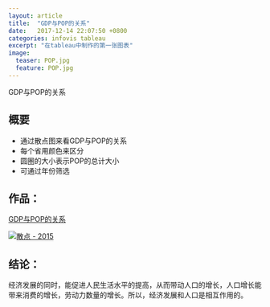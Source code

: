 ```yaml
---
layout: article
title:  "GDP与POP的关系"
date:   2017-12-14 22:07:50 +0800
categories: infovis tableau
excerpt: "在tableau中制作的第一张图表"
image:
  teaser: POP.jpg
  feature: POP.jpg
---
```

GDP与POP的关系

## 概要
- 通过散点图来看GDP与POP的关系
- 每个省用颜色来区分
- 圆圈的大小表示POP的总计大小
- 可通过年份筛选

## 作品：
<a href="https://public.tableau.com/profile/.25311013#!/vizhome/gov_cn_GDP_POP_scatter_1/sheet0" target="_blank">GDP与POP的关系</a>
<div class='tableauPlaceholder' id='viz1515558202629' style='position: relative'><noscript><a href='#'><img alt='散点 - 2015 ' src='https:&#47;&#47;public.tableau.com&#47;static&#47;images&#47;SK&#47;SK3BBD8NG&#47;1_rss.png' style='border: none' /></a></noscript><object class='tableauViz'  style='display:none;'><param name='host_url' value='https%3A%2F%2Fpublic.tableau.com%2F' /> <param name='embed_code_version' value='3' /> <param name='path' value='shared&#47;SK3BBD8NG' /> <param name='toolbar' value='yes' /><param name='static_image' value='https:&#47;&#47;public.tableau.com&#47;static&#47;images&#47;SK&#47;SK3BBD8NG&#47;1.png' /> <param name='animate_transition' value='yes' /><param name='display_static_image' value='yes' /><param name='display_spinner' value='yes' /><param name='display_overlay' value='yes' /><param name='display_count' value='yes' /></object></div>                <script type='text/javascript'>                    var divElement = document.getElementById('viz1515558202629');                    var vizElement = divElement.getElementsByTagName('object')[0];                    vizElement.style.width='100%';vizElement.style.height=(divElement.offsetWidth*0.75)+'px';                    var scriptElement = document.createElement('script');                    scriptElement.src = 'https://public.tableau.com/javascripts/api/viz_v1.js';                    vizElement.parentNode.insertBefore(scriptElement, vizElement);                </script>

## 结论：
经济发展的同时，能促进人民生活水平的提高，从而带动人口的增长，人口增长能带来消费的增长，劳动力数量的增长。所以，经济发展和人口是相互作用的。